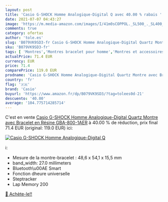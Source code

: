 ```yaml
---
layout: post
title: 'Casio G-SHOCK Homme Analogique-Digital Q avec 40.00 % rabais '
date: 2021-07-07 04:43:27
image: 'https://m.media-amazon.com/images/I/41m0sCOPPOL._SL500_._SL400_.jpg'
comments: true
category: ofertas
author: 'tole.es'
slug: 'B079VK9SD3-fr Casio G-SHOCK Homme Analogique-Digital Quartz Montre avec...'
sku: 'B079VK9SD3-fr'
tags: [ 'Montres','Montres bracelet pour homme','Montres et accessoires','Montres homme','casio', ]
actualPrice: 71.4 EUR
currency: EUR
price: 71.4
comparePrice: 119.0 EUR
prodname: 'Casio G-SHOCK Homme Analogique-Digital Quartz Montre avec Bracelet en Résine GBA-800-1AER'
country: 'fr'
flag: '🇫🇷'
brand: 'Casio'
buyurl: 'https://www.amazon.fr/dp/B079VK9SD3/?tag=tolees0d-21'
descuento: '40.00'
average: '104.775714285714'
---
```


C'est en vente [Casio G-SHOCK Homme Analogique-Digital Quartz Montre avec Bracelet en Résine GBA-800-1AER](https://www.amazon.fr/dp/B079VK9SD3/?tag=tolees0d-21)  à  40.00 % de réduction, prix final  71.4 EUR (original: 119.0 EUR) ici:

[![Casio G-SHOCK Homme Analogique-Digital Q](https://m.media-amazon.com/images/I/41m0sCOPPOL._SL500_._SL400_.jpg)](https://www.amazon.fr/dp/B079VK9SD3/?tag=tolees0d-21)

ℹ️:

- Mesure de la montre-bracelet : 48,6 x 54,1 x 15,5 mm
- band_width: 27.0 millimeters
- Bluetooth\u00AE Smart
- Fonction dheure universelle
- Steptracker
- Lap Memory 200

[🛒 Achète-le!!](https://www.amazon.fr/dp/B079VK9SD3/?tag=tolees0d-21)
